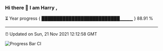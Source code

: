 ### Hi there 👋 I am Harry , 

⏳ Year progress { ██████████████████████████▁▁▁▁ } 88.91 %

---

⏰ Updated on Sun, 21 Nov 2021 12:12:58 GMT

![Progress Bar CI](https://github.com/duykhang68/duykhang68/workflows/Progress%20Bar%20CI/badge.svg)
